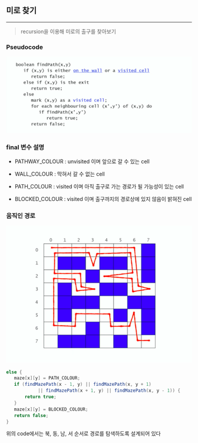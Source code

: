 ## 미로 찾기
---

> recursion을 이용해 미로의 출구를 찾아보기


### Pseudocode

![pseudocode](./pseudocode.png)

### final 변수 설명

* PATHWAY_COLOUR : unvisited 이며 앞으로 갈 수 있는 cell

* WALL_COLOUR : 막혀서 갈 수 없는 cell

* PATH_COLOUR : visited 이며 아직 출구로 가는 경로가 될 가능성이 있는 cell

* BLOCKED_COLOUR : visited 이며 출구까지의 경로상에 있지 않음이 밝혀진 cell


### 움직인 경로

![움직인경로](./resultPath.png)

```java
else {
   maze[x][y] = PATH_COLOUR;
   if (findMazePath(x - 1, y) || findMazePath(x, y + 1)
	        || findMazePath(x + 1, y) || findMazePath(x, y - 1)) {
       return true;
   }
   maze[x][y] = BLOCKED_COLOUR;
   return false;
}
```

위의 code에서는 북, 동, 남, 서 순서로 경로를 탐색하도록 설계되어 있다

